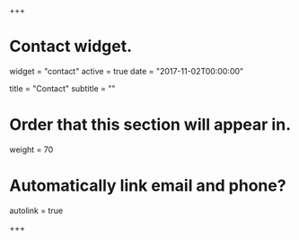 +++
# Contact widget.
widget = "contact"
active = true
date = "2017-11-02T00:00:00"

title = "Contact"
subtitle = ""

# Order that this section will appear in.
weight = 70

# Automatically link email and phone?
autolink = true

+++

